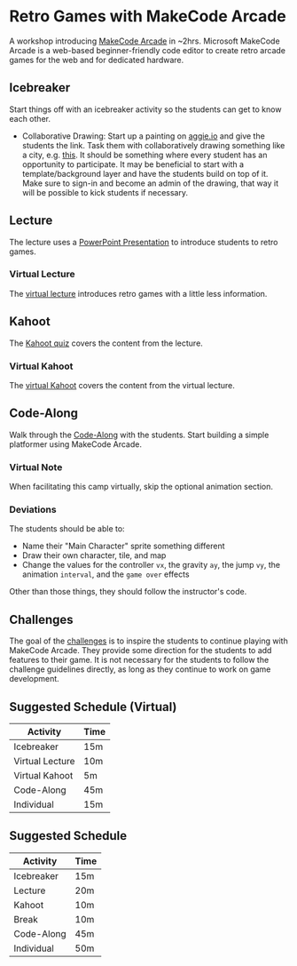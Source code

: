 # Retro Games with MakeCode Arcade
A workshop introducing [MakeCode Arcade](https://arcade.makecode.com/) in ~2hrs. Microsoft MakeCode Arcade is a web-based beginner-friendly code editor to create retro arcade games for the web and for dedicated hardware.

## Icebreaker
Start things off with an icebreaker activity so the students can get to know each other.

- Collaborative Drawing: Start up a painting on [aggie.io](https://aggie.io/) and give the students the link. Task them with collaboratively drawing something like a city, e.g. [this](https://i.imgur.com/s0gjcMq.jpg). It should be something where every student has an opportunity to participate. It may be beneficial to start with a template/background layer and have the students build on top of it. Make sure to sign-in and become an admin of the drawing, that way it will be possible to kick students if necessary.

## Lecture
The lecture uses a [PowerPoint Presentation](RetroGames.pptx) to introduce students to retro games.

### Virtual Lecture
The [virtual lecture](RetroGamesVirtual.pptx) introduces retro games with a little less information.

## Kahoot
The [Kahoot quiz](https://create.kahoot.it/share/d71c1d5e-a563-4e00-a61a-fa498c71942b) covers the content from the lecture.

### Virtual Kahoot
The [virtual Kahoot](https://create.kahoot.it/share/duplicate-of-retro-games/12625252-42b6-4b7f-94d4-d0b61ac21f6c) covers the content from the virtual lecture.

## Code-Along
Walk through the [Code-Along](CodeAlong.md) with the students. Start building a simple platformer using MakeCode Arcade.

### Virtual Note
When facilitating this camp virtually, skip the optional animation section.

### Deviations
The students should be able to:

- Name their "Main Character" sprite something different
- Draw their own character, tile, and map
- Change the values for the controller `vx`, the gravity `ay`, the jump `vy`, the animation `interval`, and the `game over` effects

Other than those things, they should follow the instructor's code.

## Challenges
The goal of the [challenges](Challenges.md) is to inspire the students to continue playing with MakeCode Arcade. They provide some direction for the students to add features to their game. It is not necessary for the students to follow the challenge guidelines directly, as long as they continue to work on game development.

## Suggested Schedule (Virtual)

| Activity | Time |
|-|-|
| Icebreaker | 15m |
| Virtual Lecture | 10m |
| Virtual Kahoot | 5m |
| Code-Along | 45m |
| Individual | 15m |

## Suggested Schedule

| Activity | Time |
|-|-|
| Icebreaker | 15m |
| Lecture | 20m |
| Kahoot | 10m |
| Break | 10m |
| Code-Along | 45m |
| Individual | 50m |